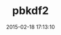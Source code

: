 ---
layout: post
title:  "pbkdf2"
repo:   "emerose/pbkdf2-ruby"
date:   2015-02-18 17:13:10
gemurl: http://github.com/emerose/pbkdf2-ruby
---